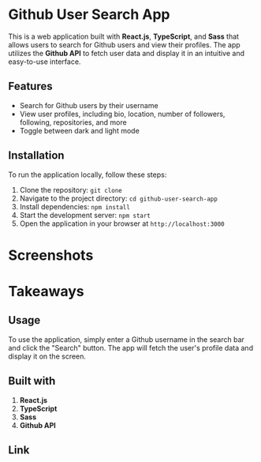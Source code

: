 # Github User Search App
This is a web application built with **React.js**, **TypeScript**, and **Sass** that allows users to search for Github users and view their profiles. The app utilizes the **Github API** to fetch user data and display it in an intuitive and easy-to-use interface.

## Features
- Search for Github users by their username
- View user profiles, including bio, location, number of followers, following, repositories, and more
- Toggle between dark and light mode

## Installation
To run the application locally, follow these steps:

1. Clone the repository: `git clone `
2. Navigate to the project directory: `cd github-user-search-app`
3. Install dependencies: `npm install`
4. Start the development server: `npm start`
5. Open the application in your browser at `http://localhost:3000`

# Screenshots

# Takeaways

## Usage
To use the application, simply enter a Github username in the search bar and click the "Search" button. The app will fetch the user's profile data and display it on the screen.

## Built with
1. **React.js**
2. **TypeScript**
3. **Sass** 
4. **Github API**

## Link